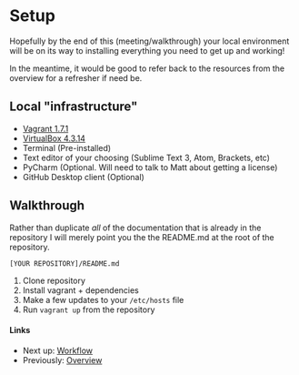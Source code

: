 # Setup

Hopefully by the end of this (meeting/walkthrough) your local environment will be on its way to installing everything you need to get up and working!

In the meantime, it would be good to refer back to the resources from the overview for a refresher if need be.

## Local "infrastructure"
- [Vagrant 1.7.1](http://www.vagrantup.com/download-archive/v1.7.1.html)
- [VirtualBox 4.3.14](https://www.virtualbox.org/wiki/Download_Old_Builds_4_3_pre24)
- Terminal (Pre-installed)
- Text editor of your choosing (Sublime Text 3, Atom, Brackets, etc)
- PyCharm (Optional. Will need to talk to Matt about getting a license)
- GitHub Desktop client (Optional)

## Walkthrough
Rather than duplicate _all_ of the documentation that is already in the repository I will merely point you the the README.md at the root of the repository.

`[YOUR REPOSITORY]/README.md`

1. Clone repository
2. Install vagrant + dependencies
3. Make a few updates to your `/etc/hosts` file
4. Run `vagrant up` from the repository

#### Links
- Next up: [Workflow](02-workflow.md)
- Previously: [Overview](README.md)
